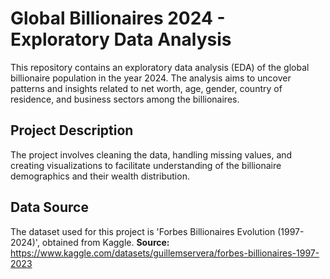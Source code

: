 # Global Billionaires 2024 - Exploratory Data Analysis

This repository contains an exploratory data analysis (EDA) of the global billionaire population in the year 2024. The analysis aims to uncover patterns and insights related to net worth, age, gender, country of residence, and business sectors among the billionaires.

## Project Description

The project involves cleaning the data, handling missing values, and creating visualizations to facilitate understanding of the billionaire demographics and their wealth distribution.

## Data Source

The dataset used for this project is 'Forbes Billionaires Evolution (1997-2024)', obtained from Kaggle.
**Source:** https://www.kaggle.com/datasets/guillemservera/forbes-billionaires-1997-2023
